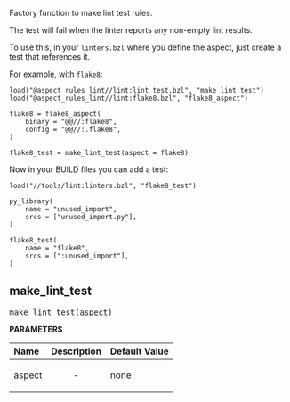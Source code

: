 <!-- Generated with Stardoc: http://skydoc.bazel.build -->

Factory function to make lint test rules.

The test will fail when the linter reports any non-empty lint results.

To use this, in your `linters.bzl` where you define the aspect, just create a test that references it.

For example, with `flake8`:

```starlark
load("@aspect_rules_lint//lint:lint_test.bzl", "make_lint_test")
load("@aspect_rules_lint//lint:flake8.bzl", "flake8_aspect")

flake8 = flake8_aspect(
    binary = "@@//:flake8",
    config = "@@//:.flake8",
)

flake8_test = make_lint_test(aspect = flake8)
```

Now in your BUILD files you can add a test:

```starlark
load("//tools/lint:linters.bzl", "flake8_test")

py_library(
    name = "unused_import",
    srcs = ["unused_import.py"],
)

flake8_test(
    name = "flake8",
    srcs = [":unused_import"],
)
```


<a id="make_lint_test"></a>

## make_lint_test

<pre>
make_lint_test(<a href="#make_lint_test-aspect">aspect</a>)
</pre>



**PARAMETERS**


| Name  | Description | Default Value |
| :------------- | :------------- | :------------- |
| <a id="make_lint_test-aspect"></a>aspect |  <p align="center"> - </p>   |  none |


